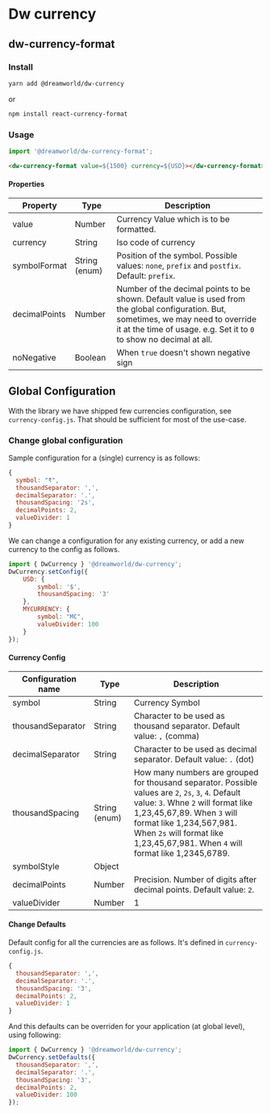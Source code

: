 # Dw currency


## dw-currency-format

### Install

```bash
yarn add @dreamworld/dw-currency
```

or

```bash
npm install react-currency-format
```

### Usage

```js
import '@dreamworld/dw-currency-format';
```

```html
<dw-currency-format value=${1500} currency=${USD}></dw-currency-format>
```

#### Properties

| Property        | Type  | Description |
| ------------- | -----| -------- |
| value | Number | Currency Value which is to be formatted. |
| currency | String | Iso code of currency |
| symbolFormat | String (enum) | Position of the symbol. Possible values: `none`, `prefix` and `postfix`. Default: `prefix`. |
| decimalPoints | Number | Number of the decimal points to be shown. Default value is used from the global configuration. But, sometimes, we may need to override it at the time of usage. e.g. Set it to `0` to show no decimal at all. |
| noNegative | Boolean | When `true` doesn't shown negative sign |

## Global Configuration
With the library we have shipped few currencies configuration, see `currency-config.js`. That should be sufficient for most of the use-case.


### Change global configuration
Sample configuration for a (single) currency is as follows:
```js
{
  symbol: "₹",
  thousandSeparator: ',',
  decimalSeparator: '.',
  thousandSpacing: '2s',
  decimalPoints: 2,
  valueDivider: 1
}
```

We can change a configuration for any existing currency, or add a new currency to the config as follows.

```js
import { DwCurrency } '@dreamworld/dw-currency';
DwCurrency.setConfig({
    USD: {
        symbol: '$',
        thousandSpacing: '3'
    },
    MYCURRENCY: {
        symbol: "MC",
        valueDivider: 100
    }
});
```

#### Currency Config
| Configuration name        | Type           | Description |
| ------------- |-------------| ----- |
| symbol | String | Currency Symbol |
| thousandSeparator | String | Character to be used as thousand separator. Default value: `,` (comma) |
| decimalSeparator | String|  Character to be used as decimal separator. Default value: `.` (dot) |
| thousandSpacing | String (enum) | How many numbers are grouped for thousand separator. Possible values are `2`, `2s`, `3`, `4`. Default value: `3`.  Whne `2` will format like 1,23,45,67,89. When `3` will format like 1,234,567,981. When `2s` will format like 1,23,45,67,981. When  `4` will format like 1,2345,6789. |
| symbolStyle | Object |   | CSS Styles to be applied to symbol. e.g `{color: 'green'}`. It turns symbol into green color. This is mostly used to set custom/required font for the symbol. |
| decimalPoints | Number | Precision. Number of digits after decimal points. Default value: `2`. |
| valueDivider | Number | 1 | Actual value of the currency = value/valueDivider. Default value: `1`. E.g. In Hisab currency value is non-floating point (integer, actually long) number. It's possible becuase, currency value is considered in Paisa/Cent. So, It's actual value is found by dividing it with `100`. In such case you need to set `valueDivider` to 100. |

#### Change Defaults
Default config for all the currencies are as follows. It's defined in `currency-config.js`.

```js
{
  thousandSeparator: ',',
  decimalSeparator: '.',
  thousandSpacing: '3',
  decimalPoints: 2,
  valueDivider: 1
}
```

And this defaults can be overriden for your application (at global level), using following:


```js
import { DwCurrency } '@dreamworld/dw-currency';
DwCurrency.setDefaults({
  thousandSeparator: ',',
  decimalSeparator: '.',
  thousandSpacing: '3',
  decimalPoints: 2,
  valueDivider: 100
});
```